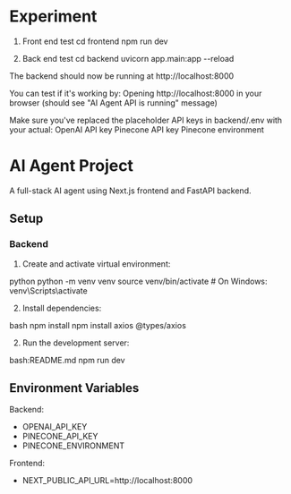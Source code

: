 # Experiment

1. Front end test
   cd frontend
   npm run dev

2. Back end test
   cd backend
   uvicorn app.main:app --reload

The backend should now be running at http://localhost:8000

You can test if it's working by:
Opening http://localhost:8000 in your browser (should see "AI Agent API is running" message)

Make sure you've replaced the placeholder API keys in backend/.env with your actual:
OpenAI API key
Pinecone API key
Pinecone environment



# AI Agent Project

A full-stack AI agent using Next.js frontend and FastAPI backend.

## Setup

### Backend
1. Create and activate virtual environment:


python
python -m venv venv
source venv/bin/activate # On Windows: venv\Scripts\activate

2. Install dependencies:

bash
npm install
npm install axios @types/axios

2. Run the development server:

bash:README.md
npm run dev


## Environment Variables
Backend:
- OPENAI_API_KEY
- PINECONE_API_KEY
- PINECONE_ENVIRONMENT

Frontend:
- NEXT_PUBLIC_API_URL=http://localhost:8000

